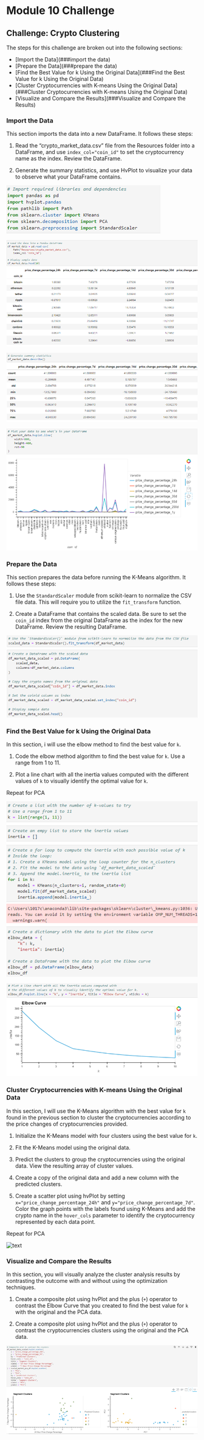 # Module 10 Challenge


## Challenge: Crypto Clustering

The steps for this challenge are broken out into the following sections:

- [Import the Data](###import the data)
- [Prepare the Data](###prepare the data)
- [Find the Best Value for k Using the Original Data](###Find the Best Value for k Using the Original Data)
- [Cluster Cryptocurrencies with K-means Using the Original Data](###Cluster Cryptocurrencies with K-means Using the Original Data)
- [Visualize and Compare the Results](###Visualize and Compare the Results)

### Import the Data

This section imports the data into a new DataFrame. It follows these steps:

1. Read  the “crypto_market_data.csv” file from the Resources folder into a DataFrame, and use `index_col="coin_id"` to set the cryptocurrency name as the index. Review the DataFrame.

2. Generate the summary statistics, and use HvPlot to visualize your data to observe what your DataFrame contains.

![text](https://github.com/reiccv/Module_10_Challenge/blob/main/Resources/import1.PNG)

![text](https://github.com/reiccv/Module_10_Challenge/blob/main/Resources/import2.PNG)

![text](https://github.com/reiccv/Module_10_Challenge/blob/main/Resources/import3.PNG)

![text](https://github.com/reiccv/Module_10_Challenge/blob/main/Resources/import4.PNG)


### Prepare the Data

This section prepares the data before running the K-Means algorithm. It follows these steps:

1. Use the `StandardScaler` module from scikit-learn to normalize the CSV file data. This will require you to utilize the `fit_transform` function.

2. Create a DataFrame that contains the scaled data. Be sure to set the `coin_id` index from the original DataFrame as the index for the new DataFrame. Review the resulting DataFrame.

![text](https://github.com/reiccv/Module_10_Challenge/blob/main/Resources/prepare1.PNG)


### Find the Best Value for k Using the Original Data

In this section, i will use the elbow method to find the best value for `k`.

1. Code the elbow method algorithm to find the best value for `k`. Use a range from 1 to 11. 

2. Plot a line chart with all the inertia values computed with the different values of `k` to visually identify the optimal value for `k`.

Repeat for PCA

![text](https://github.com/reiccv/Module_10_Challenge/blob/main/Resources/bestkavlue1.PNG)

![text](https://github.com/reiccv/Module_10_Challenge/blob/main/Resources/bestk2.PNG)


### Cluster Cryptocurrencies with K-means Using the Original Data

In this section, I will use the K-Means algorithm with the best value for `k` found in the previous section to cluster the cryptocurrencies according to the price changes of cryptocurrencies provided.

1. Initialize the K-Means model with four clusters using the best value for `k`. 

2. Fit the K-Means model using the original data.

3. Predict the clusters to group the cryptocurrencies using the original data. View the resulting array of cluster values.

4. Create a copy of the original data and add a new column with the predicted clusters.

5. Create a scatter plot using hvPlot by setting `x="price_change_percentage_24h"` and `y="price_change_percentage_7d"`. Color the graph points with the labels found using K-Means and add the crypto name in the `hover_cols` parameter to identify the cryptocurrency represented by each data point.

Repeat for PCA


![text]()

### Visualize and Compare the Results

In this section, you will visually analyze the cluster analysis results by contrasting the outcome with and without using the optimization techniques.

1. Create a composite plot using hvPlot and the plus (`+`) operator to contrast the Elbow Curve that you created to find the best value for `k` with the original and the PCA data.

2. Create a composite plot using hvPlot and the plus (`+`) operator to contrast the cryptocurrencies clusters using the original and the PCA data.


![text](https://github.com/reiccv/Module_10_Challenge/blob/main/Resources/sgementclusters.PNG)